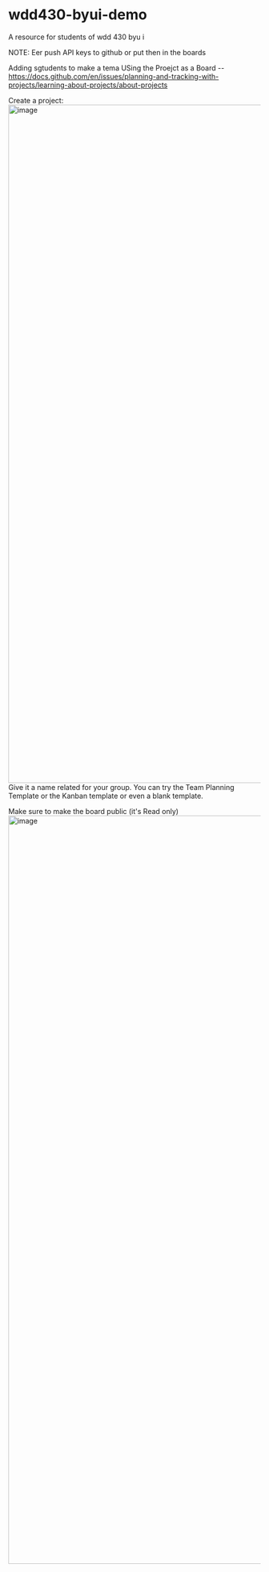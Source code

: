 # wdd430-byui-demo
A resource for students of wdd 430 byu i 


NOTE: Eer push API keys to github or put then in the boards

Adding sgtudents to make a tema
USing the Proejct as a Board -- https://docs.github.com/en/issues/planning-and-tracking-with-projects/learning-about-projects/about-projects


Create a project:
<img width="1356" alt="image" src="https://github.com/murffps/wdd430-byui-demo/assets/102767761/e8b7f20a-24cf-4672-b5c1-73bdfbf4a281">
Give it a name related for your group. You can try the Team Planning Template or the Kanban template or even a blank template. 

Make sure to make the board public (it's Read only)
<img width="1496" alt="image" src="https://github.com/murffps/wdd430-byui-demo/assets/102767761/b55b11e8-a305-4883-9526-79f1017d94d5">

